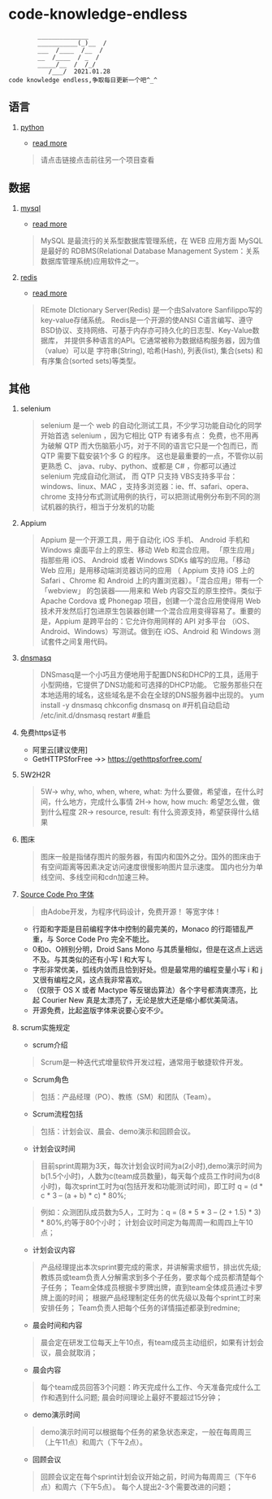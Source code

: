 # code-knowledge-endless
            ______________
            ___________(_)__  /
            ___  /____  /__  / 
            __  /____  / _  /  
            _____/__  /  /_/   
               /___/  2021.01.28
    code knowledge endless,争取每日更新一个吧^_^

## 语言

1. [python](https://github.com/zhangjunliang/python-package)
    
    - [read more](https://github.com/zhangjunliang/python-package)
        
    > 请点击链接点击前往另一个项目查看
    
## 数据


1. [mysql](./mysql.md) 
    
    - [read more](./mysql.md)

    > MySQL 是最流行的关系型数据库管理系统，在 WEB 应用方面 MySQL 是最好的
      RDBMS(Relational Database Management System：关系数据库管理系统)应用软件之一。

2. [redis](./redis.md) 

    - [read more](./redis.md)

    > REmote DIctionary Server(Redis) 是一个由Salvatore Sanfilippo写的key-value存储系统。 
      Redis是一个开源的使ANSI C语言编写、遵守BSD协议、支持网络、可基于内存亦可持久化的日志型、Key-Value数据库，
      并提供多种语言的API。它通常被称为数据结构服务器，因为值（value）可以是 字符串(String), 哈希(Hash), 
      列表(list), 集合(sets) 和 有序集合(sorted sets)等类型。

## 其他

1. selenium 
    > selenium 是一个 web 的自动化测试工具，不少学习功能自动化的同学开始首选 selenium ，因为它相比 QTP 有诸多有点：
    免费，也不用再为破解 QTP 而大伤脑筋小巧，对于不同的语言它只是一个包而已，而 QTP 需要下载安装1个多 G 的程序。
    这也是最重要的一点，不管你以前更熟悉 C、 java、ruby、python、或都是 C# ，你都可以通过 selenium 完成自动化测试，
    而 QTP 只支持 VBS支持多平台：windows、linux、MAC ，支持多浏览器：ie、ff、safari、opera、chrome
    支持分布式测试用例的执行，可以把测试用例分布到不同的测试机器的执行，相当于分发机的功能
2. Appium 
    > Appium 是一个开源工具，用于自动化 iOS 手机、 Android 手机和 Windows 桌面平台上的原生、移动 Web 和混合应用。
    「原生应用」指那些用 iOS、 Android 或者 Windows SDKs 编写的应用。「移动 Web 应用」是用移动端浏览器访问的应用
    （ Appium 支持 iOS 上的 Safari 、Chrome 和 Android 上的内置浏览器）。「混合应用」带有一个「webview」
    的包装器——用来和 Web 内容交互的原生控件。类似于 Apache Cordova 或 Phonegap 项目，创建一个混合应用使得用 Web 
    技术开发然后打包进原生包装器创建一个混合应用变得容易了。重要的是，Appium 是跨平台的：它允许你用同样的 API 对多平台
    （iOS、Android、Windows）写测试。做到在 iOS、Android 和 Windows 测试套件之间复用代码。

3. [dnsmasq](http://www.thekelleys.org.uk/dnsmasq/) 
    > DNSmasq是一个小巧且方便地用于配置DNS和DHCP的工具，适用于小型网络，它提供了DNS功能和可选择的DHCP功能。
    它服务那些只在本地适用的域名，这些域名是不会在全球的DNS服务器中出现的。
    yum install -y dnsmasq
    chkconfig dnsmasq on #开机自动启动
    /etc/init.d/dnsmasq restart #重启

4. 免费https证书
    - 阿里云[建议使用]
    - GetHTTPSforFree ->> https://gethttpsforfree.com/

5. 5W2H2R
    > 5W-> why, who, when, where, what: 为什么要做，希望谁，在什么时间，什么地方，完成什么事情
    > 2H-> how, how much: 希望怎么做，做到什么程度
    > 2R-> resource, result: 有什么资源支持，希望获得什么结果

6. 图床
    > 图床一般是指储存图片的服务器，有国内和国外之分。国外的图床由于有空间距离等因素决定访问速度很慢影响图片显示速度。
    国内也分为单线空间、多线空间和cdn加速三种。

7. [Source Code Pro 字体](https://github.com/adobe-fonts/source-code-pro)
    > 由Adobe开发，为程序代码设计，免费开源！ 等宽字体！
    - 行距和字距是目前编程字体中控制的最完美的，Monaco 的行距错乱严重，与 Sorce Code Pro 完全不能比。
    - 0和o、O辨别分明，Droid Sans Mono 与其质量相似，但是在这点上远远不及。与其类似的还有小写 l 和大写 I。
    - 字形非常优美，弧线内敛而且恰到好处。但是最常用的编程变量小写 i 和 j 又很有编程之风，这点我非常喜欢。
    - （仅限于 OS X 或者 Mactype 等反锯齿算法）各个字号都清爽漂亮，比起 Courier New 真是太漂亮了，无论是放大还是缩小都优美简洁。
    - 开源免费，比起盗版字体来说要心安不少。

8. scrum实施规定
    - scrum介绍
    > Scrum是一种迭代式增量软件开发过程，通常用于敏捷软件开发。
    - Scrum角色
    > 包括：产品经理（PO）、教练（SM）和团队（Team）。
    - Scrum流程包括
    > 包括：计划会议、晨会、demo演示和回顾会议。
    - 计划会议时间
    > 目前sprint周期为3天，每次计划会议时间为a(2小时),demo演示时间为b(1.5个小时)，人数为c(team成员数量)，每天每个成员工作时间为d(8小时)，每次sprint工时为q(包括开发和功能测试时间)，即工时
    q = (d * c * 3 – (a + b) * c) * 80%;
   
    > 例如：众测团队成员数为5人，工时为：q = (8 * 5 * 3 – (2 + 1.5) * 3) * 80%,约等于80个小时；
    计划会议时间定为每周周一和周四上午10点；

    - 计划会议内容                                                                                                                                                                                                                                                                                                                            
    > 产品经理提出本次sprint要完成的需求，并讲解需求细节，排出优先级;
    教练员或team负责人分解需求到多个子任务，要求每个成员都清楚每个子任务；
    Team全体成员根据卡罗牌出牌，直到team全体成员通过卡罗牌上面的时间；
    根据产品经理制定任务的优先级以及每个sprint工时来安排任务；
    Team负责人把每个任务的详情描述都录到redmine;
    - 晨会时间和内容
    > 晨会定在研发工位每天上午10点，有team成员主动组织，如果有计划会议，晨会就取消；
    - 晨会内容
    > 每个team成员回答3个问题：昨天完成什么工作、今天准备完成什么工作和遇到什么问题;
    晨会时间理论上最好不要超过15分钟；
    - demo演示时间
    > demo演示时间可以根据每个任务的紧急状态来定，一般在每周周三（上午11点）和周六（下午2点）。
    - 回顾会议
    > 回顾会议定在每个sprint计划会议开始之前，时间为每周周三（下午6点）和周六（下午5点）。
    每个人提出2-3个需要改进的问题；
